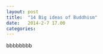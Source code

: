 ```yaml
---
layout: post
title:  "14 Big ideas of Buddhism"
date:   2014-2-7 17.00
categories: 
---
```


bbbbbbbb
